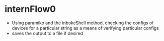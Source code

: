 # internFlow0
- Using paramiko and the inbokeShell method, checking the configs of devices for a particular string as a means of verifying particular configs
- saves the output to a file if desired
